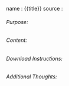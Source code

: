 name : {{title}}
source : 

###### Purpose:


###### Content:


###### Download Instructions:


###### Additional Thoughts: